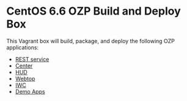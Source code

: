 CentOS 6.6 OZP Build and Deploy Box
========================================
This Vagrant box will build, package, and deploy the following OZP applications:

* [REST service](https://localhost:7799/marketplace/api)
* [Center](https://localhost:7799/center)
* [HUD](https://localhost:7799/hud)
* [Webtop](https://localhost:7799/webtop)
* [IWC](https://localhost:7799/iwc)
* [Demo Apps](https://localhost:7799/demo_apps)

